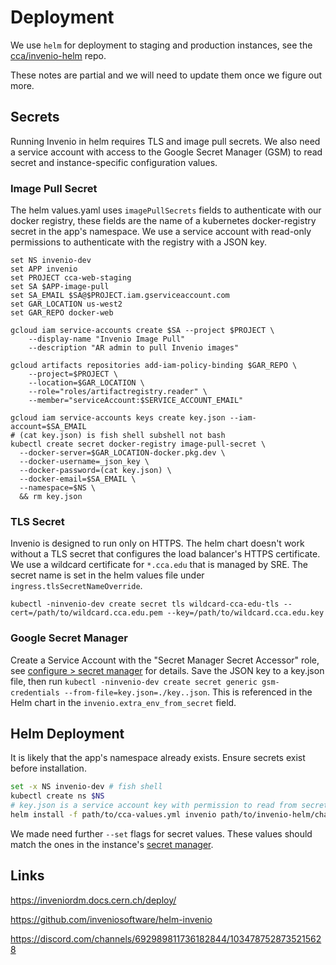 # Deployment

We use `helm` for deployment to staging and production instances, see the [cca/invenio-helm](https://github.com/cca/invenio-helm) repo.

These notes are partial and we will need to update them once we figure out more.

## Secrets

Running Invenio in helm requires TLS and image pull secrets. We also need a service account with access to the Google Secret Manager (GSM) to read secret and instance-specific configuration values.

### Image Pull Secret

The helm values.yaml uses `imagePullSecrets` fields to authenticate with our docker registry, these fields are the name of a kubernetes docker-registry secret in the app's namespace. We use a service account with read-only permissions to authenticate with the registry with a JSON key.

```fish
set NS invenio-dev
set APP invenio
set PROJECT cca-web-staging
set SA $APP-image-pull
set SA_EMAIL $SA@$PROJECT.iam.gserviceaccount.com
set GAR_LOCATION us-west2
set GAR_REPO docker-web

gcloud iam service-accounts create $SA --project $PROJECT \
    --display-name "Invenio Image Pull"
    --description "AR admin to pull Invenio images"

gcloud artifacts repositories add-iam-policy-binding $GAR_REPO \
    --project=$PROJECT \
    --location=$GAR_LOCATION \
    --role="roles/artifactregistry.reader" \
    --member="serviceAccount:$SERVICE_ACCOUNT_EMAIL"

gcloud iam service-accounts keys create key.json --iam-account=$SA_EMAIL
# (cat key.json) is fish shell subshell not bash
kubectl create secret docker-registry image-pull-secret \
  --docker-server=$GAR_LOCATION-docker.pkg.dev \
  --docker-username=_json_key \
  --docker-password=(cat key.json) \
  --docker-email=$SA_EMAIL \
  --namespace=$NS \
  && rm key.json
```

### TLS Secret

Invenio is designed to run only on HTTPS. The helm chart doesn't work without a TLS secret that configures the load balancer's HTTPS certificate. We use a wildcard certificate for `*.cca.edu` that is managed by SRE. The secret name is set in the helm values file under `ingress.tlsSecretNameOverride`.

`kubectl -ninvenio-dev create secret tls wildcard-cca-edu-tls --cert=/path/to/wildcard.cca.edu.pem --key=/path/to/wildcard.cca.edu.key`

### Google Secret Manager

Create a Service Account with the "Secret Manager Secret Accessor" role, see [configure > secret manager](./configure.md#secret-manager) for details. Save the JSON key to a key.json file, then run `kubectl -ninvenio-dev create secret generic gsm-credentials --from-file=key.json=./key..json`. This is referenced in the Helm chart in the `invenio.extra_env_from_secret` field.

## Helm Deployment

It is likely that the app's namespace already exists. Ensure secrets exist before installation.

```sh
set -x NS invenio-dev # fish shell
kubectl create ns $NS
# key.json is a service account key with permission to read from secret manager
helm install -f path/to/cca-values.yml invenio path/to/invenio-helm/charts/invenio --version 0.7.0 --namespace $NS --set postgresql.auth.password=$PG_PASS --set rabbitmq.auth.password=$RABBITMQ_PASS
```

We made need further `--set` flags for secret values. These values should match the ones in the instance's [secret manager](./configure.md#secret-manager).

## Links

https://inveniordm.docs.cern.ch/deploy/

https://github.com/inveniosoftware/helm-invenio

https://discord.com/channels/692989811736182844/1034787528735215628
